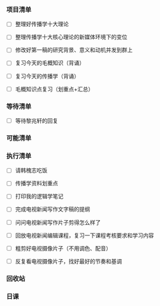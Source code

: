 ### 项目清单

- [ ] 整理好传播学十大理论

- [ ] 整理传播学十大核心理论的新媒体环境下的变位

- [ ] 修改好第一稿的研究背景、意义和动机并发到群上

- [ ] 复习今天的毛概知识（背诵）

- [ ] 复习今天的传播学（背诵）

- [ ] 毛概知识点复习（划重点+汇总）

  

### 等待清单

- [ ] 等待黎兆轩的回复

###  可能清单

### 执行清单

- [ ] 请韩槐志吃饭

- [ ] 传播学资料划重点

- [ ] 打印我的逻辑学笔记

- [ ] 完成电视新闻写作文字稿的提纲

- [ ] 问问电视新闻写作片子剪得怎么样了

- [ ] 回放电视新闻编辑课程，复习一下课程考核要求和学习内容

- [ ] 粗剪好电视摄像片子（不用调色、配音）

- [ ] 反复看电视摄像片子，找好最好的节奏和基调

  

### 回收站

### 日课

